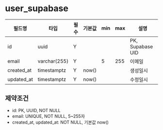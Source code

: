 # user_supabase

| 필드명     | 타입         | 필수 | 기본값 | min | max | 설명             |
| ---------- | ------------ | ---- | ------ | --- | --- | ---------------- |
| id         | uuid         | Y    |        |     |     | PK, Supabase UID |
| email      | varchar(255) | Y    |        | 5   | 255 | 이메일           |
| created_at | timestamptz  | Y    | now()  |     |     | 생성일시         |
| updated_at | timestamptz  | Y    | now()  |     |     | 수정일시         |

## 제약조건

- id: PK, UUID, NOT NULL
- email: UNIQUE, NOT NULL, 5~255자
- created_at, updated_at: NOT NULL, 기본값 now()
